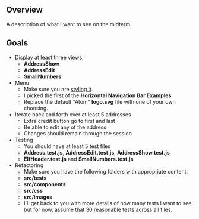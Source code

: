 ## Overview

A description of what I want to see on the midterm.

## Goals

- Display at least three views:
  - **AddressShow**
  - **AddressEdit**
  - **SmallNumbers**
- Menu
  - Make sure you are [styling it](https://www.w3schools.com/css/css_navbar.asp).
  - I picked the first of the **Horizontal Navigation Bar Examples**
  - Replace the default "Atom" **logo.svg** file with one of your own choosing.
- Iterate back and forth over at least 5 addresses
  - Extra credit button go to first and last
  - Be able to edit any of the address
  - Changes should remain through the session
- Testing
  - You should have at least 5 test files
  - **Address.test.js**, **AddressEdit.test.js**, **AddressShow.test.js**
  - **ElfHeader.test.js** and **SmallNumbers.test.js**
- Refactoring
  - Make sure you have the following folders with appropriate content:
  - **src/__tests__**
  - **src/components**
  - **src/css**
  - **src/images**
  - I'll get back to you with more details of how many tests I want to see, but for now, assume that 30 reasonable tests across all files.
